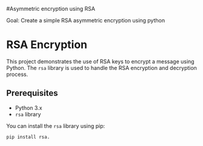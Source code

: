 #Asymmetric encryption using RSA

Goal: Create a simple RSA asymmetric encryption using python

# RSA Encryption 

This project demonstrates the use of RSA keys to encrypt a message using Python. The `rsa` library is used to handle the RSA encryption and decryption process.

## Prerequisites

- Python 3.x
- `rsa` library

You can install the `rsa` library using pip:

```bash / '''bash
pip install rsa.






